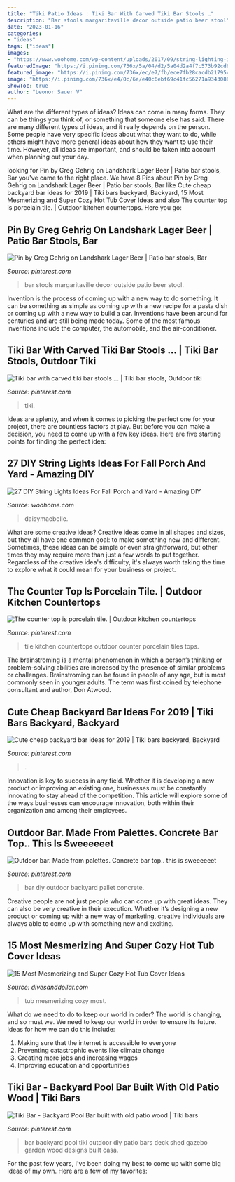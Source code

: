 ```yaml
---
title: "Tiki Patio Ideas : Tiki Bar With Carved Tiki Bar Stools …"
description: "Bar stools margaritaville decor outside patio beer stool"
date: "2023-01-16"
categories:
- "ideas"
tags: ["ideas"]
images:
- "https://www.woohome.com/wp-content/uploads/2017/09/string-lighting-ideas-for-Fall-yard-and-garden-27.jpg"
featuredImage: "https://i.pinimg.com/736x/5a/04/d2/5a04d2a4f7c573b92cd63ebd669dcabc--porcelain-tiles-counter-tops.jpg"
featured_image: "https://i.pinimg.com/736x/ec/e7/fb/ece7fb28cacdb21795c624174e498f2a.jpg"
image: "https://i.pinimg.com/736x/e4/0c/6e/e40c6ebf69c41fc56271a9343088063e.jpg"
ShowToc: true
author: "Leonor Sauer V"
---
```



What are the different types of ideas?
Ideas can come in many forms. They can be things you think of, or something that someone else has said. There are many different types of ideas, and it really depends on the person. Some people have very specific ideas about what they want to do, while others might have more general ideas about how they want to use their time. However, all ideas are important, and should be taken into account when planning out your day.

	

		
looking for Pin by Greg Gehrig on Landshark Lager Beer | Patio bar stools, Bar you've came to the right place. We have 8 Pics about Pin by Greg Gehrig on Landshark Lager Beer | Patio bar stools, Bar like Cute cheap backyard bar ideas for 2019 | Tiki bars backyard, Backyard, 15 Most Mesmerizing and Super Cozy Hot Tub Cover Ideas and also The counter top is porcelain tile. | Outdoor kitchen countertops. Here you go:
		
    
## Pin By Greg Gehrig On Landshark Lager Beer | Patio Bar Stools, Bar

<img loading=lazy src="https://i.pinimg.com/736x/e4/0c/6e/e40c6ebf69c41fc56271a9343088063e.jpg" onerror="this.onerror=null;this.src='https://tse4.mm.bing.net/th?id=OIP.nDCnodXeBDAgfO4W6K0ubwHaL3&amp;pid=15.1';" alt="Pin by Greg Gehrig on Landshark Lager Beer | Patio bar stools, Bar">

_Source: pinterest.com_

>bar stools margaritaville decor outside patio beer stool. 

	

Invention is the process of coming up with a new way to do something. It can be something as simple as coming up with a new recipe for a pasta dish or coming up with a new way to build a car. Inventions have been around for centuries and are still being made today. Some of the most famous inventions include the computer, the automobile, and the air-conditioner.

    
## Tiki Bar With Carved Tiki Bar Stools … | Tiki Bar Stools, Outdoor Tiki

<img loading=lazy src="https://i.pinimg.com/736x/bf/b2/7e/bfb27ec9969c348eb9305c72693f72a6.jpg" onerror="this.onerror=null;this.src='https://tse2.mm.bing.net/th?id=OIP.fW8eGfFeg9qIN4qRKo3DPwHaFj&amp;pid=15.1';" alt="Tiki bar with carved tiki bar stools … | Tiki bar stools, Outdoor tiki">

_Source: pinterest.com_

>tiki. 

	

Ideas are aplenty, and when it comes to picking the perfect one for your project, there are countless factors at play. But before you can make a decision, you need to come up with a few key ideas. Here are five starting points for finding the perfect idea:

    
## 27 DIY String Lights Ideas For Fall Porch And Yard - Amazing DIY

<img loading=lazy src="https://www.woohome.com/wp-content/uploads/2017/09/string-lighting-ideas-for-Fall-yard-and-garden-27.jpg" onerror="this.onerror=null;this.src='https://tse3.mm.bing.net/th?id=OIP.sMz0zKXHivAfHlUNiVWvSwHaLG&amp;pid=15.1';" alt="27 DIY String Lights Ideas For Fall Porch and Yard - Amazing DIY">

_Source: woohome.com_

>daisymaebelle. 

	

What are some creative ideas?
Creative ideas come in all shapes and sizes, but they all have one common goal: to make something new and different. Sometimes, these ideas can be simple or even straightforward, but other times they may require more than just a few words to put together. Regardless of the creative idea's difficulty, it's always worth taking the time to explore what it could mean for your business or project.

    
## The Counter Top Is Porcelain Tile. | Outdoor Kitchen Countertops

<img loading=lazy src="https://i.pinimg.com/736x/5a/04/d2/5a04d2a4f7c573b92cd63ebd669dcabc--porcelain-tiles-counter-tops.jpg" onerror="this.onerror=null;this.src='https://tse1.mm.bing.net/th?id=OIP.0jY_RO9723y97Wnnb7I-gQHaJ3&amp;pid=15.1';" alt="The counter top is porcelain tile. | Outdoor kitchen countertops">

_Source: pinterest.com_

>tile kitchen countertops outdoor counter porcelain tiles tops. 

	

The brainstroming is a mental phenomenon in which a person’s thinking or problem-solving abilities are increased by the presence of similar problems or challenges. Brainstroming can be found in people of any age, but is most commonly seen in younger adults. The term was first coined by telephone consultant and author, Don Atwood.

    
## Cute Cheap Backyard Bar Ideas For 2019 | Tiki Bars Backyard, Backyard

<img loading=lazy src="https://i.pinimg.com/736x/ec/e7/fb/ece7fb28cacdb21795c624174e498f2a.jpg" onerror="this.onerror=null;this.src='https://tse4.mm.bing.net/th?id=OIP.cHhU8HGguZjgQ0jjhWvvnAHaJ4&amp;pid=15.1';" alt="Cute cheap backyard bar ideas for 2019 | Tiki bars backyard, Backyard">

_Source: pinterest.com_

>. 

	

Innovation is key to success in any field. Whether it is developing a new product or improving an existing one, businesses must be constantly innovating to stay ahead of the competition. This article will explore some of the ways businesses can encourage innovation, both within their organization and among their employees.

    
## Outdoor Bar. Made From Palettes. Concrete Bar Top.. This Is Sweeeeeet

<img loading=lazy src="https://i.pinimg.com/736x/b7/9c/9f/b79c9f723698794fe042b4ac8a9d5be7.jpg" onerror="this.onerror=null;this.src='https://tse2.mm.bing.net/th?id=OIP.bR8V9oZrIAjLHzN9l3AjjQHaK-&amp;pid=15.1';" alt="Outdoor bar. Made from palettes. Concrete bar top.. this is sweeeeeet">

_Source: pinterest.com_

>bar diy outdoor backyard pallet concrete. 

	

Creative people are not just people who can come up with great ideas. They can also be very creative in their execution. Whether it’s designing a new product or coming up with a new way of marketing, creative individuals are always able to come up with something new and exciting.

    
## 15 Most Mesmerizing And Super Cozy Hot Tub Cover Ideas

<img loading=lazy src="https://www.divesanddollar.com/wp-content/uploads/2017/04/Hot-Tub-Cover-9.jpg" onerror="this.onerror=null;this.src='https://tse4.mm.bing.net/th?id=OIP.ujSt93AT9EWk1S9-0GS2JgHaLH&amp;pid=15.1';" alt="15 Most Mesmerizing and Super Cozy Hot Tub Cover Ideas">

_Source: divesanddollar.com_

>tub mesmerizing cozy most. 

	

What do we need to do to keep our world in order?
The world is changing, and so must we. We need to keep our world in order to ensure its future. Ideas for how we can do this include: 
1. Making sure that the internet is accessible to everyone 
2. Preventing catastrophic events like climate change 
3. Creating more jobs and increasing wages 
4. Improving education and opportunities 

    
## Tiki Bar - Backyard Pool Bar Built With Old Patio Wood | Tiki Bars

<img loading=lazy src="https://i.pinimg.com/736x/58/be/7c/58be7c6cf6a75e23cbfef59d4be9688d--pool-bar-backyard-pools.jpg" onerror="this.onerror=null;this.src='https://tse2.mm.bing.net/th?id=OIP.5tlWqbd3UciwB8PEldj6ZQHaFj&amp;pid=15.1';" alt="Tiki Bar - Backyard Pool Bar built with old patio wood | Tiki bars">

_Source: pinterest.com_

>bar backyard pool tiki outdoor diy patio bars deck shed gazebo garden wood designs built casa. 

	

For the past few years, I've been doing my best to come up with some big ideas of my own. Here are a few of my favorites: 

